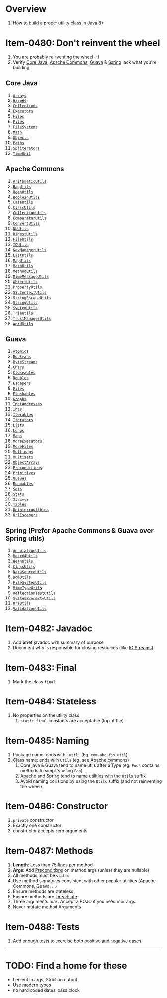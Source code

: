 # Overview
1. How to build a proper utility class in Java 8+


# **Item-0480**: Don't reinvent the wheel
1. You are probably reinventing the wheel :-)
1. Verify [Core Java](https://docs.oracle.com/en/java/javase/11/docs/api/), [Apache Commons](https://commons.apache.org/), [Guava](https://javadoc.io/doc/com.google.guava/guava/latest/index.html) & [Spring](https://docs.spring.io/spring-framework/docs/current/javadoc-api/) lack what you're building

## Core Java
1. [`Arrays`](https://docs.oracle.com/en/java/javase/11/docs/api/java.base/java/util/Arrays.html)
1. [`Base64`](https://docs.oracle.com/en/java/javase/11/docs/api/java.base/java/util/Base64.html)
1. [`Collections`](https://docs.oracle.com/en/java/javase/11/docs/api/java.base/java/util/Collections.html)
1. [`Executors`](https://docs.oracle.com/en/java/javase/11/docs/api/java.base/java/util/concurrent/Executors.html)
1. [`Files`](https://docs.oracle.com/en/java/javase/11/docs/api/java.base/java/nio/file/Files.html)
1. [`Files`](https://docs.oracle.com/en/java/javase/11/docs/api/java.base/java/nio/file/Files.html)
1. [`FileSystems`](https://docs.oracle.com/en/java/javase/11/docs/api/java.base/java/nio/file/FileSystems.html)
1. [`Math`](https://docs.oracle.com/en/java/javase/11/docs/api/java.base/java/lang/Math.html)
1. [`Objects`](https://docs.oracle.com/en/java/javase/11/docs/api/java.base/java/util/Objects.html)
1. [`Paths`](https://docs.oracle.com/en/java/javase/11/docs/api/java.base/java/nio/file/Paths.html)
1. [`Spliterators`](https://docs.oracle.com/en/java/javase/11/docs/api/java.base/java/util/Spliterators.html)
1. [`TimeUnit`](https://docs.oracle.com/en/java/javase/11/docs/api/java.base/java/util/concurrent/TimeUnit.html)


## Apache Commons
1. [`ArithmeticUtils`](https://commons.apache.org/proper/commons-math/javadocs/api-3.6.1/org/apache/commons/math3/util/ArithmeticUtils.html)
1. [`BagUtils`](https://commons.apache.org/proper/commons-collections/javadocs/api-4.4/org/apache/commons/collections4/BagUtils.html)
1. [`BeanUtils`](https://commons.apache.org/proper/commons-beanutils/javadocs/v1.9.4/apidocs/org/apache/commons/beanutils/BeanUtils.html)
1. [`BooleanUtils`](https://commons.apache.org/proper/commons-lang/apidocs/org/apache/commons/lang3/BooleanUtils.html)
1. [`CaseUtils`](https://commons.apache.org/proper/commons-text/apidocs/org/apache/commons/text/CaseUtils.html)
1. [`ClassUtils`](https://commons.apache.org/proper/commons-lang/apidocs/org/apache/commons/lang3/ClassUtils.html)
1. [`CollectionUtils`](https://commons.apache.org/proper/commons-collections/javadocs/api-4.4/org/apache/commons/collections4/CollectionUtils.html)
1. [`ComparatorUtils`](https://commons.apache.org/proper/commons-collections/javadocs/api-4.4/org/apache/commons/collections4/ComparatorUtils.html)
1. [`ConvertUtils`](https://commons.apache.org/proper/commons-beanutils/javadocs/v1.9.4/apidocs/org/apache/commons/beanutils/ConvertUtils.html)
1. [`DbUtils`](https://commons.apache.org/proper/commons-dbutils/apidocs/org/apache/commons/dbutils/DbUtils.html)
1. [`DigestUtils`](https://commons.apache.org/proper/commons-codec/archives/1.15/apidocs/org/apache/commons/codec/digest/DigestUtils.html)
1. [`FileUtils`](https://commons.apache.org/proper/commons-io/apidocs/org/apache/commons/io/FileUtils.html)
1. [`IOUtils`](https://commons.apache.org/proper/commons-io/apidocs/org/apache/commons/io/IOUtils.html)
1. [`KeyManagerUtils`](https://commons.apache.org/proper/commons-net/apidocs/org/apache/commons/net/util/KeyManagerUtils.html)
1. [`ListUtils`](https://commons.apache.org/proper/commons-collections/javadocs/api-4.4/org/apache/commons/collections4/ListUtils.html)
1. [`MapUtils`](https://commons.apache.org/proper/commons-collections/javadocs/api-4.4/org/apache/commons/collections4/MapUtils.html)
1. [`MathUtils`](https://commons.apache.org/proper/commons-math/javadocs/api-3.6.1/org/apache/commons/math3/util/MathUtils.html)
1. [`MethodUtils`](https://commons.apache.org/proper/commons-beanutils/javadocs/v1.9.4/apidocs/org/apache/commons/beanutils/MethodUtils.html)
1. [`MimeMessageUtils`](https://commons.apache.org/proper/commons-email/javadocs/api-release/org/apache/commons/mail/util/MimeMessageUtils.html)
1. [`ObjectUtils`](https://commons.apache.org/proper/commons-lang/apidocs/org/apache/commons/lang3/ObjectUtils.html)
1. [`PropertyUtils`](https://commons.apache.org/proper/commons-beanutils/javadocs/v1.9.4/apidocs/org/apache/commons/beanutils/PropertyUtils.html)
1. [`SSLContextUtils`](https://commons.apache.org/proper/commons-net/apidocs/org/apache/commons/net/util/SSLContextUtils.html)
1. [`StringEscapeUtils`](https://commons.apache.org/proper/commons-text/apidocs/org/apache/commons/text/StringEscapeUtils.html)
1. [`StringUtils`](https://commons.apache.org/proper/commons-lang/apidocs/org/apache/commons/lang3/StringUtils.html)
1. [`SystemUtils`](https://commons.apache.org/proper/commons-lang/apidocs/org/apache/commons/lang3/SystemUtils.html)
1. [`TrieUtils`](https://commons.apache.org/proper/commons-collections/javadocs/api-4.4/org/apache/commons/collections4/TrieUtils.html)
1. [`TrustManagerUtils`](https://commons.apache.org/proper/commons-net/apidocs/org/apache/commons/net/util/TrustManagerUtils.html)
1. [`WordUtils`](https://commons.apache.org/proper/commons-text/apidocs/org/apache/commons/text/WordUtils.html)

## Guava
1. [`Atomics`](https://javadoc.io/static/com.google.guava/guava/31.0.1-jre/com/google/common/util/concurrent/Atomics.html)
1. [`Booleans`](https://javadoc.io/static/com.google.guava/guava/31.0.1-jre/com/google/common/primitives/Booleans.html)
1. [`ByteStreams`](https://javadoc.io/static/com.google.guava/guava/31.0.1-jre/com/google/common/io/ByteStreams.html)
1. [`Chars`](https://javadoc.io/static/com.google.guava/guava/31.0.1-jre/com/google/common/primitives/Chars.html)
1. [`Closeables`](https://javadoc.io/static/com.google.guava/guava/31.0.1-jre/com/google/common/io/Closeables.html)
1. [`Doubles`](https://javadoc.io/static/com.google.guava/guava/31.0.1-jre/com/google/common/primitives/Doubles.html)
1. [`Escapers`](https://javadoc.io/static/com.google.guava/guava/31.0.1-jre/com/google/common/escape/Escapers.html)
1. [`Files`](https://javadoc.io/static/com.google.guava/guava/31.0.1-jre/com/google/common/io/Files.html)
1. [`Flushables`](https://javadoc.io/static/com.google.guava/guava/31.0.1-jre/com/google/common/io/Flushables.html)
1. [`Graphs`](https://javadoc.io/static/com.google.guava/guava/31.0.1-jre/com/google/common/graph/Graphs.html)
1. [`InetAddresses`](https://javadoc.io/static/com.google.guava/guava/31.0.1-jre/com/google/common/net/InetAddresses.html)
1. [`Ints`](https://javadoc.io/static/com.google.guava/guava/31.0.1-jre/com/google/common/primitives/Ints.html)
1. [`Iterables`](https://javadoc.io/static/com.google.guava/guava/31.0.1-jre/com/google/common/collect/Iterables.html)
1. [`Iterators`](https://javadoc.io/static/com.google.guava/guava/31.0.1-jre/com/google/common/collect/Iterators.html)
1. [`Lists`](https://javadoc.io/static/com.google.guava/guava/31.0.1-jre/com/google/common/collect/Lists.html)
1. [`Longs`](https://javadoc.io/static/com.google.guava/guava/31.0.1-jre/com/google/common/primitives/Longs.html)
1. [`Maps`](https://javadoc.io/static/com.google.guava/guava/31.0.1-jre/com/google/common/collect/Maps.html)
1. [`MoreExecutors`](https://javadoc.io/static/com.google.guava/guava/31.0.1-jre/com/google/common/util/concurrent/MoreExecutors.html)
1. [`MoreFiles`](https://javadoc.io/static/com.google.guava/guava/31.0.1-jre/com/google/common/io/MoreFiles.html)
1. [`Multimaps`](https://javadoc.io/static/com.google.guava/guava/31.0.1-jre/com/google/common/collect/Multimaps.html)
1. [`Multisets`](https://javadoc.io/static/com.google.guava/guava/31.0.1-jre/com/google/common/collect/Multisets.html)
1. [`ObjectArrays`](https://javadoc.io/static/com.google.guava/guava/31.0.1-jre/com/google/common/collect/ObjectArrays.html)
1. [`Preconditions`](https://javadoc.io/static/com.google.guava/guava/31.0.1-jre/com/google/common/base/Preconditions.html)
1. [`Primitives`](https://javadoc.io/static/com.google.guava/guava/31.0.1-jre/com/google/common/primitives/Primitives.html)
1. [`Queues`](https://javadoc.io/static/com.google.guava/guava/31.0.1-jre/com/google/common/collect/Queues.html)
1. [`Runnables`](https://javadoc.io/static/com.google.guava/guava/31.0.1-jre/com/google/common/util/concurrent/Runnables.html)
1. [`Sets`](https://javadoc.io/static/com.google.guava/guava/31.0.1-jre/com/google/common/collect/Sets.html)
1. [`Stats`](https://javadoc.io/static/com.google.guava/guava/31.0.1-jre/com/google/common/math/Stats.html)
1. [`Strings`](https://javadoc.io/static/com.google.guava/guava/31.0.1-jre/com/google/common/base/Strings.html)
1. [`Tables`](https://javadoc.io/static/com.google.guava/guava/31.0.1-jre/com/google/common/collect/Tables.html)
1. [`Uninterruptibles`](https://javadoc.io/static/com.google.guava/guava/31.0.1-jre/com/google/common/util/concurrent/Uninterruptibles.html)
1. [`UrlEscapers`](https://javadoc.io/static/com.google.guava/guava/31.0.1-jre/com/google/common/net/UrlEscapers.html)

## Spring (Prefer Apache Commons & Guava over Spring utils)
1. [`AnnotationUtils`](https://docs.spring.io/spring-framework/docs/current/javadoc-api/org/springframework/core/annotation/AnnotationUtils.html)
1. [`Base64Utils`](https://docs.spring.io/spring-framework/docs/current/javadoc-api/org/springframework/util/Base64Utils.html)
1. [`BeanUtils`](https://docs.spring.io/spring-framework/docs/current/javadoc-api/org/springframework/beans/BeanUtils.html)
1. [`ClassUtils`](https://docs.spring.io/spring-framework/docs/current/javadoc-api/org/springframework/util/ClassUtils.html)
1. [`DataSourceUtils`](https://docs.spring.io/spring-framework/docs/current/javadoc-api/org/springframework/jdbc/datasource/DataSourceUtils.html)
1. [`DomUtils`](https://docs.spring.io/spring-framework/docs/current/javadoc-api/org/springframework/util/xml/DomUtils.html)
1. [`FileSystemUtils`](https://docs.spring.io/spring-framework/docs/current/javadoc-api/org/springframework/util/FileSystemUtils.html)
1. [`MimeTypeUtils`](https://docs.spring.io/spring-framework/docs/current/javadoc-api/org/springframework/util/MimeTypeUtils.html)
1. [`ReflectionTestUtils`](https://docs.spring.io/spring-framework/docs/current/javadoc-api/org/springframework/test/util/ReflectionTestUtils.html)
1. [`SystemPropertyUtils`](https://docs.spring.io/spring-framework/docs/current/javadoc-api/org/springframework/util/SystemPropertyUtils.html)
1. [`UriUtils`](https://docs.spring.io/spring-framework/docs/current/javadoc-api/org/springframework/web/util/UriUtils.html)
1. [`ValidationUtils`](https://docs.spring.io/spring-framework/docs/current/javadoc-api/org/springframework/validation/ValidationUtils.html)



# **Item-0482**: Javadoc
1. Add **brief** javadoc with summary of purpose
1. Document who is responsible for closing resources (like [IO Streams](https://docs.oracle.com/javase/tutorial/essential/io/streams.html))

# **Item-0483**: Final
1. Mark the class `final`

# **Item-0484**: Stateless
1. No properties on the utility class
    1. `static final` constants are acceptable (top of file)

# **Item-0485**: Naming
1. Package name: ends with `.util;` (Eg. `com.abc.foo.util`)
1. Class name: ends with `Utils` (eg. see Apache commons)
    1. Core java & Guava tend to name utils after a Type (eg. `Foos` contains methods to simplify using `Foo`)
    1. Apache and Spring tend to name utilities with the `Utils` suffix
    1. Avoid naming collisions by using the `Utils` suffix (and not reinventing the wheel)

# **Item-0486**: Constructor
1. `private` constructor
1. Exactly one constructor
1. constructor accepts zero arguments


# **Item-0487**: Methods
1. **Length**: Less than 75-lines per method
1. **Args**: Add [Preconditions](./preconditions.md) on method args (unless they are nullable)
1. All methods must be `static`
1. Use method signatures consistent with other popular utilities (Apache Commons, Guava, ...)
1. Ensure methods are stateless
1. Ensure methods are [threadsafe](https://en.wikipedia.org/wiki/Thread_safety)
1. Three arguments max.  Accept a POJO if you need mor args.
1. Never mutate method Arguments


# **Item-0488**: Tests
1. Add enough tests to exercise both positive and negative cases


--------
# TODO: Find a home for these
- Lenient in args, Strict on output
- Use modern types
- no hard coded dates, pass clock
